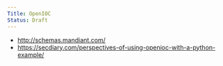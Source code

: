 ```yaml
---
Title: OpenIOC
Status: Draft
---
```




[OpenIOC.org]:              http://www.openioc.org/
[IOC Bucket]:               https://www.iocbucket.com/
[OpenIOC Online Editor]:    https://www.iocbucket.com/openioceditor

[Mandiant OpenIOC Editor]:  http://www.mandiant.com/resources/download/ioc-editor/
[Mandiant Redline]:         https://www.mandiant.com/resources/download/redline
[Mandiant IOC Finder]:      https://www.mandiant.com/resources/download/ioc-finder

[Mandiant Redline User Guide]: http://www.mandiant.com/library/Redline1.13_UserGuide.pdf

[Python OpenIOC Editor]:    https://github.com/pidydx/PyIOCe
[openioc_scan]:             http://git.io/pry7
[ioc_creator.py]:           http://git.io/pryt

- http://schemas.mandiant.com/
- https://secdiary.com/perspectives-of-using-openioc-with-a-python-example/
